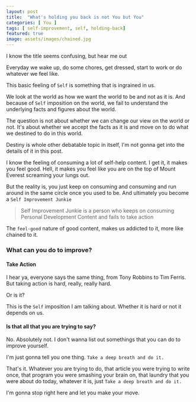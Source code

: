 ```yaml
---
layout: post
title:  "What's holding you back is not You but You"
categories: [ You ]
tags: [ self-improvement, self, holding-back]
featured: true
image: assets/images/chained.jpg
---
```


I know the title seems confusing, but hear me out

Everyday we wake up, do some chores, get dressed, start to work or do whatever we feel like. 

This basic feeling of `Self` is something that is ingrained in us. 

We look at the world as how we want the world to be and not as it is. And because of `Self` imposition on the world, we fail to understand the underlying facts and figures about the world.

The question is not about whether we can change our view on the world or not.
It's about whether we accept the facts as it is and move on to do what we destined to do in this world.

Destiny is whole other debatable topic in itself, I'm not gonna get into the details of it in this post.   

I know the feeling of consuming a lot of self-help content. I get it, it makes you feel good. Hell, it makes you feel like you are on the top of Mount Everest screaming your lungs out.

But the reality is, you just keep on consuming and consuming and run around in the same circle once you used to be. And ultimately you become a `Self Improvement Junkie`    

> Self Improvement Junkie is a person who keeps on consuming Personal Development Content and fails to take action

The `feel-good` nature of good content, makes us addicted to it, more like chained to it.

### What can you do to improve?

#### Take Action

I hear ya, everyone says the same thing, from Tony Robbins to Tim Ferris. But taking action is hard, really, really hard.

Or is it?

This is the `Self` imposition I am talking about. Whether it is hard or not it depends on us.

#### Is that all that you are trying to say? 

No. Absolutely not. I don't wanna list out somethings that you can do to improve yourself.

I'm just gonna tell you one thing. `Take a deep breath and do it.` 

That's it. Whatever you are trying to do, that article you were trying to write once, that program you were smashing your brain on, that laundry that you were about do today, whatever it is, just `Take a deep breath and do it.`

I'm gonna stop right here and let you make your move. 

     


